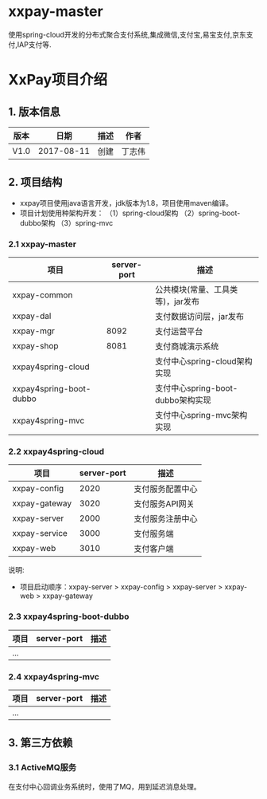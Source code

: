 # xxpay-master
使用spring-cloud开发的分布式聚合支付系统,集成微信,支付宝,易宝支付,京东支付,IAP支付等.

# XxPay项目介绍

## 1. 版本信息
版本 |日期 |描述 |作者   
------- | ------- | ------- | -------
V1.0 |2017-08-11 |创建 |丁志伟 

## 2. 项目结构

- xxpay项目使用java语言开发，jdk版本为1.8，项目使用maven编译。
- 项目计划使用种架构开发：
（1）spring-cloud架构
（2）spring-boot-dubbo架构
（3）spring-mvc

### 2.1 xxpay-master
| 项目  | server-port | 描述
|---|---|---
|xxpay-common |  | 公共模块(常量、工具类等)，jar发布
|xxpay-dal |  | 支付数据访问层，jar发布
|xxpay-mgr | 8092 | 支付运营平台
|xxpay-shop | 8081 | 支付商城演示系统
|xxpay4spring-cloud |  | 支付中心spring-cloud架构实现
|xxpay4spring-boot-dubbo |  | 支付中心spring-boot-dubbo架构实现
|xxpay4spring-mvc |  | 支付中心spring-mvc架构实现
### 2.2 xxpay4spring-cloud
| 项目  | server-port | 描述
|---|---|---
|xxpay-config | 2020 | 支付服务配置中心
|xxpay-gateway | 3020 | 支付服务API网关
|xxpay-server | 2000 | 支付服务注册中心
|xxpay-service | 3000 | 支付服务端
|xxpay-web | 3010 | 支付客户端

说明:

- 项目启动顺序：xxpay-server > xxpay-config > xxpay-server > xxpay-web > xxpay-gateway 

### 2.3 xxpay4spring-boot-dubbo
| 项目  | server-port | 描述
|---|---|---
|... |  | 
### 2.4 xxpay4spring-mvc
| 项目  | server-port | 描述
|---|---|---
|... |  | 
## 3. 第三方依赖

### 3.1 ActiveMQ服务
在支付中心回调业务系统时，使用了MQ，用到延迟消息处理。
